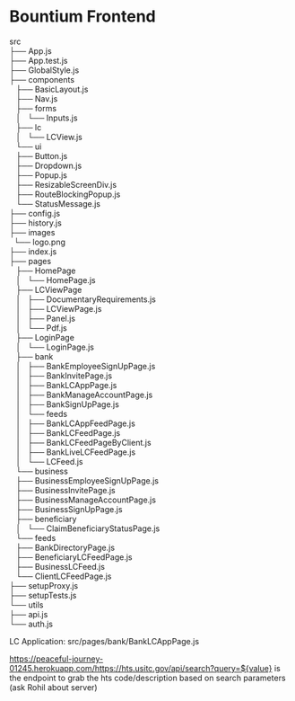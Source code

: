 # Bountium Frontend

src <br>
├── App.js <br>
├── App.test.js <br>
├── GlobalStyle.js <br>
├── components <br>
    ├── BasicLayout.js <br>
    ├── Nav.js <br>
    ├── forms <br>
    │   └── Inputs.js <br>
    ├── lc <br>
    │   └── LCView.js <br>
    └── ui <br>
        ├── Button.js <br>
        ├── Dropdown.js <br>
        ├── Popup.js <br>
        ├── ResizableScreenDiv.js <br>
        ├── RouteBlockingPopup.js <br>
        └── StatusMessage.js <br>
├── config.js <br>
├── history.js <br>
├── images <br>
    └── logo.png <br>
├── index.js <br>
├── pages <br> 
    ├── HomePage <br>
    │   └── HomePage.js <br>
    ├── LCViewPage <br>
    │   ├── DocumentaryRequirements.js <br>
    │   ├── LCViewPage.js <br>
    │   ├── Panel.js <br>
    │   └── Pdf.js <br>
    ├── LoginPage <br>
    │   └── LoginPage.js <br>
    ├── bank <br>
    │   ├── BankEmployeeSignUpPage.js <br>
    │   ├── BankInvitePage.js <br>
    │   ├── BankLCAppPage.js <br>
    │   ├── BankManageAccountPage.js <br>
    │   ├── BankSignUpPage.js <br> 
    │   └── feeds <br>
    │       ├── BankLCAppFeedPage.js <br>
    │       ├── BankLCFeedPage.js <br>
    │       ├── BankLCFeedPageByClient.js <br>
    │       ├── BankLiveLCFeedPage.js <br>
    │       └── LCFeed.js <br>
    └── business <br>
        ├── BusinessEmployeeSignUpPage.js <br>
        ├── BusinessInvitePage.js <br>
        ├── BusinessManageAccountPage.js <br>
        ├── BusinessSignUpPage.js <br>
        ├── beneficiary <br>
        │   └── ClaimBeneficiaryStatusPage.js <br>
        └── feeds <br>
            ├── BankDirectoryPage.js <br>
            ├── BeneficiaryLCFeedPage.js <br>
            ├── BusinessLCFeed.js <br>
            └── ClientLCFeedPage.js <br>
├── setupProxy.js <br>
├── setupTests.js <br>
└── utils <br>
    ├── api.js <br>
    └── auth.js <br>


LC Application: src/pages/bank/BankLCAppPage.js <br>

https://peaceful-journey-01245.herokuapp.com/https://hts.usitc.gov/api/search?query=${value} is the endpoint to grab the hts code/description based on search parameters (ask Rohil about server)


